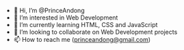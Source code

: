 - 👋 Hi, I’m @PrinceAndong
- 👀 I’m interested in Web Development
- 🌱 I’m currently learning HTML, CSS and JavaScript
- 💞️ I’m looking to collaborate on Web Development projects
- 📫 How to reach me (princeandong@gmail.com)

<!---
PrinceAndong/PrinceAndong is a ✨ special ✨ repository because its `README.md` (this file) appears on your GitHub profile.
You can click the Preview link to take a look at your changes.
--->

